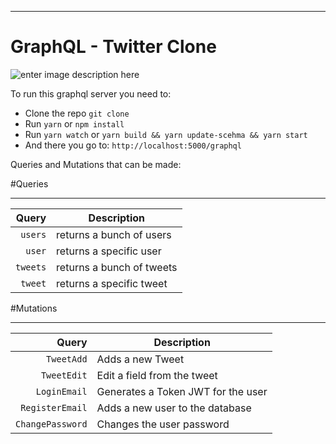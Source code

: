 
----------
# GraphQL - Twitter Clone

![enter image description here](https://i.imgur.com/9nmaquP.png)

To run this graphql server you need to:

 * Clone the repo `git clone`
 * Run `yarn` or `npm install`
 * Run `yarn watch` or `yarn build && yarn update-scehma && yarn start`
 * And there you go to: `http://localhost:5000/graphql`

Queries and Mutations that can be made:

#Queries


----------


| Query  | Description |
| -------: | ------- |
| `users`   | returns a bunch of users |
| `user`  | returns a specific user |
| `tweets`    | returns a bunch of tweets |
| `tweet`   | returns a specific tweet |



#Mutations

---------


| Query  | Description |
| -------: | ------- |
| `TweetAdd`   | Adds a new Tweet |
| `TweetEdit`  | Edit a field from the tweet |
| `LoginEmail`    | Generates a Token JWT for the user |
| `RegisterEmail`   | Adds a new user to the database |
| `ChangePassword`   | Changes the user password |
